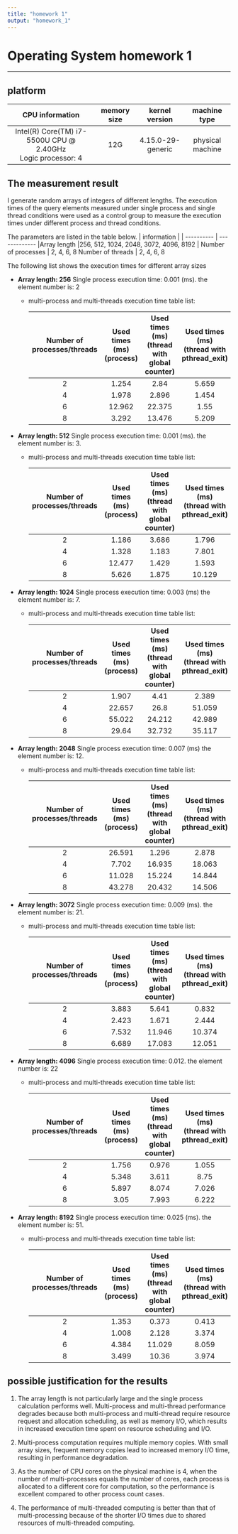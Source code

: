 ```yaml
---
title: "homework 1"
output: "homework_1"
---
```


# Operating System homework 1

-------

## platform

| CPU information | memory size | kernel version | machine type |
| :-----: | :----: | :----: | :----: |
| Intel(R) Core(TM) i7-5500U CPU @ 2.40GHz<br>Logic processor: 4   | 12G | 4.15.0-29-generic |physical machine |

## The measurement result

I generate random arrays of integers of different lengths. The execution times of the query elements measured under single process and single thread conditions were used as a control group to measure the execution times under different process and thread conditions.

The parameters are listed in the table below.
|   information   |            |
----------        | -------------
|Array length     |256, 512, 1024, 2048, 3072, 4096, 8192  |
Number of processes | 2, 4, 6, 8
Number of threads |   2, 4, 6, 8

The following list shows the execution times for different array sizes

* **Array length: 256**
   Single process execution time: 0.001 (ms). the element number is: 2
  * multi-process and multi-threads execution time table list:

    Number of processes/threads | Used times (ms)<br> (process) | Used times (ms)<br> (thread with global counter) | Used times (ms)<br> (thread with pthread_exit) |
    :---:|:---:| :---: | :---: |
    2  | 1.254 |2.84 |  5.659
    4  | 1.978 |2.896 | 1.454
    6  | 12.962 |22.375 | 1.55
    8  | 3.292 |13.476 | 5.209

* **Array length: 512**
   Single process execution time: 0.001 (ms). the element number is: 3.
  * multi-process and multi-threads execution time table list:

    Number of processes/threads | Used times (ms)<br> (process) | Used times (ms)<br> (thread with global counter) | Used times (ms)<br> (thread with pthread_exit) |
    :---:|:---:| :---: | :---: |
    2  | 1.186 | 3.686 | 1.796
    4  | 1.328 | 1.183 | 7.801
    6  | 12.477 | 1.429 | 1.593
    8  | 5.626 | 1.875 | 10.129

* **Array length: 1024**
    Single process execution time: 0.003 (ms) the element number is: 7.
  * multi-process and multi-threads execution time table list:

    Number of processes/threads | Used times (ms)<br> (process) | Used times (ms)<br> (thread with global counter) | Used times (ms)<br> (thread with pthread_exit) |
    :---:|:---:| :---: | :---: |
    2  | 1.907 | 4.41 | 2.389
    4  | 22.657 | 26.8 | 51.059
    6  | 55.022 | 24.212 | 42.989
    8  | 29.64 | 32.732 | 35.117

* **Array length: 2048**
  Single process execution time: 0.007 (ms) the element number is: 12.
  * multi-process and multi-threads execution time table list:

    Number of processes/threads | Used times (ms)<br> (process) | Used times (ms)<br> (thread with global counter) | Used times (ms)<br> (thread with pthread_exit) |
    :---:|:---:| :---: | :---: |
    2  | 26.591 | 1.296 | 2.878
    4  | 7.702 | 16.935 | 18.063
    6  | 11.028 | 15.224 | 14.844
    8  | 43.278 | 20.432 | 14.506

* **Array length: 3072**
  Single process execution time: 0.009 (ms). the element number is: 21.
  * multi-process and multi-threads execution time table list:

    Number of processes/threads | Used times (ms)<br> (process) | Used times (ms)<br> (thread with global counter) | Used times (ms)<br> (thread with pthread_exit) |
    :---:|:---:| :---: | :---: |
    2  |  3.883 | 5.641 | 0.832
    4  | 2.423 | 1.671 | 2.444
    6  | 7.532 | 11.946 | 10.374
    8  |  6.689 | 17.083 | 12.051
* **Array length: 4096**
  Single process execution time: 0.012. the element number is: 22
  * multi-process and multi-threads execution time table list:

    Number of processes/threads | Used times (ms)<br> (process) | Used times (ms)<br> (thread with global counter) | Used times (ms)<br> (thread with pthread_exit) |
    :---:|:---:| :---: | :---: |
    2  | 1.756 | 0.976 | 1.055
    4  | 5.348 | 3.611 | 8.75
    6  | 5.897 | 8.074 | 7.026
    8  | 3.05 | 7.993 | 6.222

* **Array length: 8192**
  Single process execution time: 0.025 (ms). the element number is: 51.
  * multi-process and multi-threads execution time table list:

    Number of processes/threads | Used times (ms)<br> (process) | Used times (ms)<br> (thread with global counter) | Used times (ms)<br> (thread with pthread_exit) |
    :---:|:---:| :---: | :---: |
    2  | 1.353 | 0.373 |  0.413
    4  | 1.008 | 2.128 | 3.374
    6  | 4.384 | 11.029 | 8.059
    8  | 3.499 | 10.36 | 3.974

## possible justification for the results

1. The array length is not particularly large and the single process calculation performs well. Multi-process and multi-thread performance degrades because both multi-process and multi-thread require resource request and allocation scheduling, as well as memory I/O, which results in increased execution time spent on resource scheduling and I/O.

2. Multi-process computation requires multiple memory copies. With small array sizes, frequent memory copies lead to increased memory I/O time, resulting in performance degradation.

3. As the number of CPU cores on the physical machine is 4, when the number of multi-processes equals the number of cores, each process is allocated to a different core for computation, so the performance is excellent compared to other process count cases.

4. The performance of multi-threaded computing is better than that of multi-processing because of the shorter I/O times due to shared resources of multi-threaded computing.
